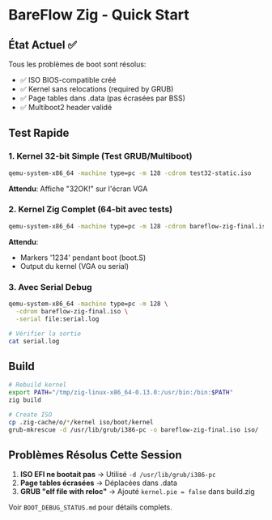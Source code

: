 # BareFlow Zig - Quick Start

## État Actuel ✅

Tous les problèmes de boot sont résolus:
- ✅ ISO BIOS-compatible créé
- ✅ Kernel sans relocations (required by GRUB)
- ✅ Page tables dans .data (pas écrasées par BSS)
- ✅ Multiboot2 header validé

## Test Rapide

### 1. Kernel 32-bit Simple (Test GRUB/Multiboot)
```bash
qemu-system-x86_64 -machine type=pc -m 128 -cdrom test32-static.iso
```
**Attendu**: Affiche "32OK!" sur l'écran VGA

### 2. Kernel Zig Complet (64-bit avec tests)
```bash
qemu-system-x86_64 -machine type=pc -m 128 -cdrom bareflow-zig-final.iso
```
**Attendu**: 
- Markers '1234' pendant boot (boot.S)
- Output du kernel (VGA ou serial)

### 3. Avec Serial Debug
```bash
qemu-system-x86_64 -machine type=pc -m 128 \
  -cdrom bareflow-zig-final.iso \
  -serial file:serial.log

# Vérifier la sortie
cat serial.log
```

## Build

```bash
# Rebuild kernel
export PATH="/tmp/zig-linux-x86_64-0.13.0:/usr/bin:/bin:$PATH"
zig build

# Create ISO
cp .zig-cache/o/*/kernel iso/boot/kernel
grub-mkrescue -d /usr/lib/grub/i386-pc -o bareflow-zig-final.iso iso/
```

## Problèmes Résolus Cette Session

1. **ISO EFI ne bootait pas** → Utilisé `-d /usr/lib/grub/i386-pc`
2. **Page tables écrasées** → Déplacées dans .data
3. **GRUB "elf file with reloc"** → Ajouté `kernel.pie = false` dans build.zig

Voir `BOOT_DEBUG_STATUS.md` pour détails complets.
